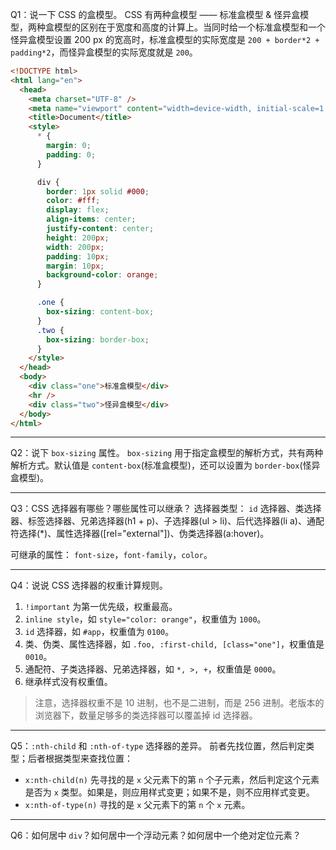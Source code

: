 Q1：说一下 CSS 的盒模型。
CSS 有两种盒模型 —— 标准盒模型 & 怪异盒模型，两种盒模型的区别在于宽度和高度的计算上。当同时给一个标准盒模型和一个怪异盒模型设置 200 px 的宽高时，标准盒模型的实际宽度是 `200 + border*2 + padding*2`，而怪异盒模型的实际宽度就是 `200`。

```html
<!DOCTYPE html>
<html lang="en">
  <head>
    <meta charset="UTF-8" />
    <meta name="viewport" content="width=device-width, initial-scale=1.0" />
    <title>Document</title>
    <style>
      * {
        margin: 0;
        padding: 0;
      }

      div {
        border: 1px solid #000;
        color: #fff;
        display: flex;
        align-items: center;
        justify-content: center;
        height: 200px;
        width: 200px;
        padding: 10px;
        margin: 10px;
        background-color: orange;
      }

      .one {
        box-sizing: content-box;
      }
      .two {
        box-sizing: border-box;
      }
    </style>
  </head>
  <body>
    <div class="one">标准盒模型</div>
    <hr />
    <div class="two">怪异盒模型</div>
  </body>
</html>
```

---

Q2：说下 `box-sizing` 属性。
`box-sizing` 用于指定盒模型的解析方式，共有两种解析方式。默认值是 `content-box`(标准盒模型)，还可以设置为 `border-box`(怪异盒模型)。

---

Q3：CSS 选择器有哪些？哪些属性可以继承？
选择器类型：
`id` 选择器、类选择器、标签选择器、兄弟选择器(h1 + p)、子选择器(ul > li)、后代选择器(li a)、通配符选择(\*)、属性选择器([rel="external"])、伪类选择器(a:hover)。

可继承的属性：
`font-size`，`font-family`，`color`。

---

Q4：说说 CSS 选择器的权重计算规则。

1. `!important` 为第一优先级，权重最高。
2. `inline style`，如 `style="color: orange"`，权重值为 `1000`。
3. `id` 选择器，如 `#app`，权重值为 `0100`。
4. 类、伪类、属性选择器，如 `.foo, :first-child, [class="one"]`，权重值是 `0010`。
5. 通配符、子类选择器、兄弟选择器，如 `*, >, +`，权重值是 `0000`。
6. 继承样式没有权重值。

> 注意，选择器权重不是 10 进制，也不是二进制，而是 256 进制。老版本的浏览器下，数量足够多的类选择器可以覆盖掉 id 选择器。

---

Q5：`:nth-child` 和 `:nth-of-type` 选择器的差异。
前者先找位置，然后判定类型；后者根据类型来查找位置：

- `x:nth-child(n)` 先寻找的是 `x` 父元素下的第 `n` 个子元素，然后判定这个元素是否为 `x` 类型。如果是，则应用样式变更；如果不是，则不应用样式变更。
- `x:nth-of-type(n)` 寻找的是 `x` 父元素下的第 `n` 个 `x` 元素。

---

Q6：如何居中 `div`？如何居中一个浮动元素？如何居中一个绝对定位元素？
